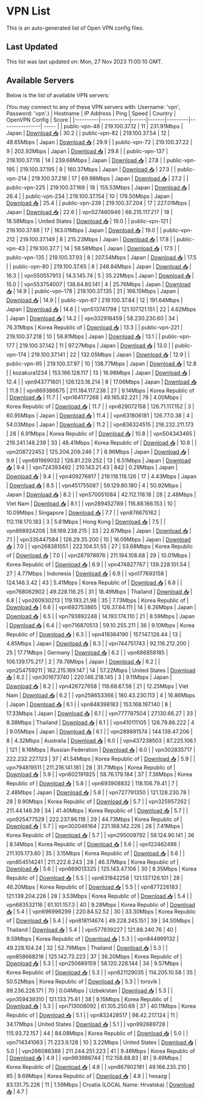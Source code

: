 # VPN List

This is an auto-generated list of Open VPN config files.

## Last Updated

This list was last updated on: Mon, 27 Nov 2023 11:00:10 GMT.

## Available Servers

Below is the list of available VPN servers:

(You may connect to any of these VPN servers with: Username: 'vpn', Password: 'vpn'.)
| Hostname | IP Address | Ping | Speed | Country | OpenVPN Config | Score |
|----------|------------|------|-------|---------|----------------| ----- |
| public-vpn-48 | 219.100.37.12 | 11 | 231.91Mbps | Japan | [Download 📥](./configs/server_0_JP.ovpn) | 30.2 |
| public-vpn-82 | 219.100.37.54 | 12 | 48.65Mbps | Japan | [Download 📥](./configs/server_1_JP.ovpn) | 29.9 |
| public-vpn-72 | 219.100.37.22 | 9 | 202.92Mbps | Japan | [Download 📥](./configs/server_2_JP.ovpn) | 29.8 |
| public-vpn-137 | 219.100.37.116 | 14 | 239.68Mbps | Japan | [Download 📥](./configs/server_3_JP.ovpn) | 27.8 |
| public-vpn-195 | 219.100.37.195 | 9 | 160.37Mbps | Japan | [Download 📥](./configs/server_4_JP.ovpn) | 27.3 |
| public-vpn-214 | 219.100.37.216 | 17 | 69.98Mbps | Japan | [Download 📥](./configs/server_5_JP.ovpn) | 27.2 |
| public-vpn-225 | 219.100.37.169 | 18 | 155.53Mbps | Japan | [Download 📥](./configs/server_6_JP.ovpn) | 26.4 |
| public-vpn-234 | 219.100.37.154 | 10 | 176.50Mbps | Japan | [Download 📥](./configs/server_7_JP.ovpn) | 25.4 |
| public-vpn-239 | 219.100.37.204 | 17 | 227.01Mbps | Japan | [Download 📥](./configs/server_8_JP.ovpn) | 22.6 |
| vpn527460946 | 66.215.117.217 | 18 | 18.58Mbps | United States | [Download 📥](./configs/server_9_US.ovpn) | 19.0 |
| public-vpn-121 | 219.100.37.88 | 17 | 163.01Mbps | Japan | [Download 📥](./configs/server_10_JP.ovpn) | 19.0 |
| public-vpn-212 | 219.100.37.149 | 8 | 215.23Mbps | Japan | [Download 📥](./configs/server_11_JP.ovpn) | 17.8 |
| public-vpn-43 | 219.100.37.7 | 14 | 58.58Mbps | Japan | [Download 📥](./configs/server_12_JP.ovpn) | 17.5 |
| public-vpn-135 | 219.100.37.93 | 8 | 207.54Mbps | Japan | [Download 📥](./configs/server_13_JP.ovpn) | 17.5 |
| public-vpn-80 | 219.100.37.65 | 8 | 248.84Mbps | Japan | [Download 📥](./configs/server_14_JP.ovpn) | 16.3 |
| vpn550557913 | 14.3.145.74 | 5 | 35.22Mbps | Japan | [Download 📥](./configs/server_15_JP.ovpn) | 15.0 |
| vpn553754007 | 138.64.80.141 | 4 | 25.76Mbps | Japan | [Download 📥](./configs/server_16_JP.ovpn) | 14.9 |
| public-vpn-178 | 219.100.37.135 | 21 | 166.15Mbps | Japan | [Download 📥](./configs/server_17_JP.ovpn) | 14.9 |
| public-vpn-67 | 219.100.37.84 | 12 | 191.64Mbps | Japan | [Download 📥](./configs/server_18_JP.ovpn) | 14.6 |
| vpn513741798 | 121.107.121.151 | 22 | 4.62Mbps | Japan | [Download 📥](./configs/server_19_JP.ovpn) | 14.2 |
| vpn332918459 | 58.230.230.60 | 34 | 76.31Mbps | Korea Republic of | [Download 📥](./configs/server_20_KR.ovpn) | 13.3 |
| public-vpn-221 | 219.100.37.218 | 10 | 58.81Mbps | Japan | [Download 📥](./configs/server_21_JP.ovpn) | 13.1 |
| public-vpn-177 | 219.100.37.142 | 11 | 97.27Mbps | Japan | [Download 📥](./configs/server_22_JP.ovpn) | 13.0 |
| public-vpn-174 | 219.100.37.141 | 22 | 132.05Mbps | Japan | [Download 📥](./configs/server_23_JP.ovpn) | 12.9 |
| public-vpn-95 | 219.100.37.97 | 10 | 138.77Mbps | Japan | [Download 📥](./configs/server_24_JP.ovpn) | 12.8 |
| kozakura1234 | 153.166.128.117 | 13 | 16.98Mbps | Japan | [Download 📥](./configs/server_25_JP.ovpn) | 12.4 |
| vpn943771601 | 126.123.18.214 | 8 | 17.06Mbps | Japan | [Download 📥](./configs/server_26_JP.ovpn) | 11.8 |
| vpn869386675 | 211.184.117.238 | 27 | 9.14Mbps | Korea Republic of | [Download 📥](./configs/server_27_KR.ovpn) | 11.7 |
| vpn164177268 | 49.165.82.221 | 78 | 4.00Mbps | Korea Republic of | [Download 📥](./configs/server_28_KR.ovpn) | 11.7 |
| vpn829072158 | 126.71.117.152 | 3 | 60.95Mbps | Japan | [Download 📥](./configs/server_29_JP.ovpn) | 11.4 |
| vpn631806181 | 126.77.0.38 | 4 | 54.03Mbps | Japan | [Download 📥](./configs/server_30_JP.ovpn) | 11.2 |
| vpn836324515 | 218.232.211.173 | 28 | 6.91Mbps | Korea Republic of | [Download 📥](./configs/server_31_KR.ovpn) | 10.8 |
| vpn504343465 | 219.241.148.239 | 33 | 48.41Mbps | Korea Republic of | [Download 📥](./configs/server_32_KR.ovpn) | 10.8 |
| vpn208722452 | 125.204.209.246 | 7 | 8.96Mbps | Japan | [Download 📥](./configs/server_33_JP.ovpn) | 9.9 |
| vpn691969032 | 126.81.229.252 | 13 | 6.51Mbps | Japan | [Download 📥](./configs/server_34_JP.ovpn) | 9.4 |
| vpn724393492 | 210.143.21.43 | 842 | 0.28Mbps | Japan | [Download 📥](./configs/server_35_JP.ovpn) | 9.4 |
| vpn409276817 | 219.118.118.126 | 17 | 4.43Mbps | Japan | [Download 📥](./configs/server_36_JP.ovpn) | 8.5 |
| vpn451755087 | 59.129.80.180 | 4 | 50.92Mbps | Japan | [Download 📥](./configs/server_37_JP.ovpn) | 8.2 |
| vpn570051084 | 42.112.118.18 | 28 | 2.48Mbps | Viet Nam | [Download 📥](./configs/server_38_VN.ovpn) | 8.1 |
| vpn289452789 | 116.88.166.153 | 10 | 10.09Mbps | Singapore | [Download 📥](./configs/server_39_SG.ovpn) | 7.7 |
| vpn876675162 | 112.118.170.183 | 3 | 5.61Mbps | Hong Kong | [Download 📥](./configs/server_40_HK.ovpn) | 7.5 |
| vpn898924208 | 59.169.238.215 | 33 | 22.67Mbps | Japan | [Download 📥](./configs/server_41_JP.ovpn) | 7.1 |
| vpn335447584 | 126.29.35.200 | 10 | 16.09Mbps | Japan | [Download 📥](./configs/server_42_JP.ovpn) | 7.0 |
| vpn268381051 | 222.104.51.55 | 27 | 53.68Mbps | Korea Republic of | [Download 📥](./configs/server_43_KR.ovpn) | 7.0 |
| vpn287978976 | 211.194.108.68 | 29 | 10.01Mbps | Korea Republic of | [Download 📥](./configs/server_44_KR.ovpn) | 6.9 |
| vpn474827767 | 139.228.101.54 | 27 | 4.77Mbps | Indonesia | [Download 📥](./configs/server_45_ID.ovpn) | 6.9 |
| vpn177693158 | 124.146.3.42 | 43 | 5.41Mbps | Korea Republic of | [Download 📥](./configs/server_46_KR.ovpn) | 6.8 |
| vpn768062902 | 49.228.116.25 | 31 | 18.49Mbps | Thailand | [Download 📥](./configs/server_47_TH.ovpn) | 6.8 |
| vpn260930213 | 119.193.21.98 | 35 | 7.73Mbps | Korea Republic of | [Download 📥](./configs/server_48_KR.ovpn) | 6.6 |
| vpn692753865 | 126.37.64.111 | 14 | 6.26Mbps | Japan | [Download 📥](./configs/server_49_JP.ovpn) | 6.5 |
| vpn793892248 | 14.193.174.110 | 21 | 8.59Mbps | Japan | [Download 📥](./configs/server_50_JP.ovpn) | 6.4 |
| vpn716870513 | 59.10.255.211 | 36 | 9.10Mbps | Korea Republic of | [Download 📥](./configs/server_51_KR.ovpn) | 6.3 |
| vpn419364190 | 157.147.128.44 | 13 | 4.85Mbps | Japan | [Download 📥](./configs/server_52_JP.ovpn) | 6.3 |
| vpn744751743 | 92.116.212.200 | 25 | 17.71Mbps | Germany | [Download 📥](./configs/server_53_DE.ovpn) | 6.2 |
| vpn686858185 | 106.139.175.217 | 2 | 79.78Mbps | Japan | [Download 📥](./configs/server_54_JP.ovpn) | 6.2 |
| vpn254759211 | 162.215.169.147 | 14 | 57.22Mbps | United States | [Download 📥](./configs/server_55_US.ovpn) | 6.2 |
| vpn301673740 | 220.146.218.145 | 3 | 9.11Mbps | Japan | [Download 📥](./configs/server_56_JP.ovpn) | 6.2 |
| vpn426727658 | 118.68.67.56 | 21 | 12.25Mbps | Viet Nam | [Download 📥](./configs/server_57_VN.ovpn) | 6.2 |
| vpn258653366 | 180.43.230.113 | 4 | 16.86Mbps | Japan | [Download 📥](./configs/server_58_JP.ovpn) | 6.1 |
| vpn848398183 | 153.168.197.140 | 8 | 17.33Mbps | Japan | [Download 📥](./configs/server_59_JP.ovpn) | 6.1 |
| vpn777787504 | 27.130.66.27 | 33 | 8.38Mbps | Thailand | [Download 📥](./configs/server_60_TH.ovpn) | 6.1 |
| vpn410111105 | 126.79.86.222 | 4 | 9.05Mbps | Japan | [Download 📥](./configs/server_61_JP.ovpn) | 6.1 |
| vpn289891574 | 144.139.47.206 | 8 | 4.32Mbps | Australia | [Download 📥](./configs/server_62_AU.ovpn) | 6.0 |
| vpn437238503 | 87.225.106.1 | 121 | 8.16Mbps | Russian Federation | [Download 📥](./configs/server_63_RU.ovpn) | 6.0 |
| vpn302835717 | 222.232.227.123 | 37 | 41.54Mbps | Korea Republic of | [Download 📥](./configs/server_64_KR.ovpn) | 5.9 |
| vpn794819511 | 211.216.141.181 | 28 | 31.71Mbps | Korea Republic of | [Download 📥](./configs/server_65_KR.ovpn) | 5.9 |
| vpn602191925 | 58.76.179.184 | 37 | 7.36Mbps | Korea Republic of | [Download 📥](./configs/server_66_KR.ovpn) | 5.8 |
| vpn693908832 | 118.106.79.41 | 7 | 2.48Mbps | Japan | [Download 📥](./configs/server_67_JP.ovpn) | 5.8 |
| vpn727791350 | 121.128.230.78 | 28 | 9.90Mbps | Korea Republic of | [Download 📥](./configs/server_68_KR.ovpn) | 5.7 |
| vpn325957262 | 211.44.146.39 | 34 | 41.40Mbps | Korea Republic of | [Download 📥](./configs/server_69_KR.ovpn) | 5.7 |
| vpn925477529 | 222.237.96.118 | 29 | 44.73Mbps | Korea Republic of | [Download 📥](./configs/server_70_KR.ovpn) | 5.7 |
| vpn302046164 | 221.168.142.226 | 28 | 7.41Mbps | Korea Republic of | [Download 📥](./configs/server_71_KR.ovpn) | 5.7 |
| vpn295009792 | 58.124.90.141 | 36 | 8.14Mbps | Korea Republic of | [Download 📥](./configs/server_72_KR.ovpn) | 5.6 |
| vpn122462498 | 211.105.173.60 | 35 | 3.15Mbps | Korea Republic of | [Download 📥](./configs/server_73_KR.ovpn) | 5.6 |
| vpn854514241 | 211.222.6.243 | 28 | 46.37Mbps | Korea Republic of | [Download 📥](./configs/server_74_KR.ovpn) | 5.6 |
| vpn669013325 | 125.143.47.106 | 30 | 8.35Mbps | Korea Republic of | [Download 📥](./configs/server_75_KR.ovpn) | 5.5 |
| vpn631842258 | 121.137.126.101 | 28 | 46.20Mbps | Korea Republic of | [Download 📥](./configs/server_76_KR.ovpn) | 5.5 |
| vpn877226183 | 121.139.204.226 | 28 | 3.53Mbps | Korea Republic of | [Download 📥](./configs/server_77_KR.ovpn) | 5.4 |
| vpn683532116 | 61.101.157.3 | 40 | 9.28Mbps | Korea Republic of | [Download 📥](./configs/server_78_KR.ovpn) | 5.4 |
| vpn696996299 | 220.84.52.52 | 30 | 33.30Mbps | Korea Republic of | [Download 📥](./configs/server_79_KR.ovpn) | 5.4 |
| vpn818114674 | 49.228.245.151 | 39 | 34.50Mbps | Thailand | [Download 📥](./configs/server_80_TH.ovpn) | 5.4 |
| vpn577839227 | 121.88.240.76 | 40 | 9.59Mbps | Korea Republic of | [Download 📥](./configs/server_81_KR.ovpn) | 5.3 |
| vpn844999132 | 49.228.104.24 | 32 | 52.79Mbps | Thailand | [Download 📥](./configs/server_82_TH.ovpn) | 5.3 |
| vpn858668216 | 125.142.73.223 | 37 | 36.20Mbps | Korea Republic of | [Download 📥](./configs/server_83_KR.ovpn) | 5.3 |
| vpn250689159 | 58.120.228.144 | 34 | 9.57Mbps | Korea Republic of | [Download 📥](./configs/server_84_KR.ovpn) | 5.3 |
| vpn821129035 | 114.205.10.58 | 35 | 50.52Mbps | Korea Republic of | [Download 📥](./configs/server_85_KR.ovpn) | 5.3 |
| torsvik | 89.236.226.171 | 70 | 0.04Mbps | Uzbekistan | [Download 📥](./configs/server_86_UZ.ovpn) | 5.3 |
| vpn359439310 | 121.133.75.61 | 38 | 9.15Mbps | Korea Republic of | [Download 📥](./configs/server_87_KR.ovpn) | 5.3 |
| vpn713008092 | 61.105.250.69 | 37 | 40.11Mbps | Korea Republic of | [Download 📥](./configs/server_88_KR.ovpn) | 5.1 |
| vpn832428517 | 98.42.217.124 | 11 | 34.17Mbps | United States | [Download 📥](./configs/server_89_US.ovpn) | 5.1 |
| vpn992689728 | 115.93.72.157 | 44 | 84.08Mbps | Korea Republic of | [Download 📥](./configs/server_90_KR.ovpn) | 5.0 |
| vpn714341063 | 71.223.9.128 | 10 | 3.22Mbps | United States | [Download 📥](./configs/server_91_US.ovpn) | 5.0 |
| vpn286086388 | 211.244.251.223 | 41 | 9.48Mbps | Korea Republic of | [Download 📥](./configs/server_92_KR.ovpn) | 4.9 |
| vpn993986744 | 112.158.88.83 | 81 | 9.49Mbps | Korea Republic of | [Download 📥](./configs/server_93_KR.ovpn) | 4.8 |
| vpn867902181 | 49.166.235.210 | 85 | 9.69Mbps | Korea Republic of | [Download 📥](./configs/server_94_KR.ovpn) | 4.8 |
| hesazg | 83.131.75.226 | 11 | 1.59Mbps | Croatia (LOCAL Name: Hrvatska) | [Download 📥](./configs/server_95_HR.ovpn) | 4.7 |
